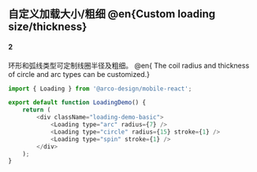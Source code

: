 ## 自定义加载大小/粗细 @en{Custom loading size/thickness}

#### 2

环形和弧线类型可定制线圈半径及粗细。 @en{ The coil radius and thickness of circle and arc types can be customized.}

```js
import { Loading } from '@arco-design/mobile-react';

export default function LoadingDemo() {
    return (
        <div className="loading-demo-basic">
            <Loading type="arc" radius={7} />
            <Loading type="circle" radius={15} stroke={1} />
            <Loading type="spin" stroke={1} />
        </div>
    );
}
```
